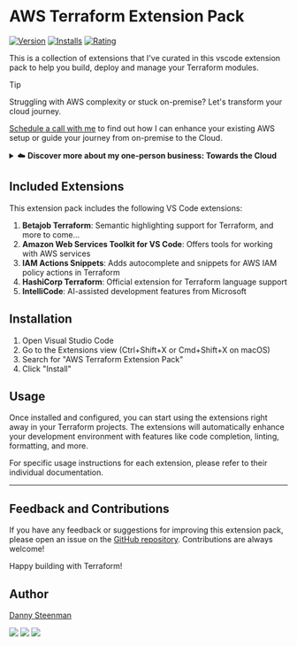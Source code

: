 # AWS Terraform Extension Pack

[![Version](https://img.shields.io/visual-studio-marketplace/v/dannysteenman.aws-terraform-extension-pack?color=374151&label=Visual%20Studio%20Marketplace&labelColor=000&logo=visual-studio-code&logoColor=0098FF)](https://marketplace.visualstudio.com/items?itemName=dannysteenman.aws-terraform-extension-pack)
[![Installs](https://img.shields.io/visual-studio-marketplace/i/dannysteenman.aws-terraform-extension-pack 'Currently Installed')](https://marketplace.visualstudio.com/items?itemName=dannysteenman.aws-terraform-extension-pack)
[![Rating](https://img.shields.io/visual-studio-marketplace/stars/dannysteenman.aws-terraform-extension-pack)](https://marketplace.visualstudio.com/items?itemName=dannysteenman.aws-terraform-extension-pack)

This is a collection of extensions that I've curated in this vscode extension pack to help you build, deploy and manage your Terraform modules.

> [!TIP]
> Struggling with AWS complexity or stuck on-premise? Let's transform your cloud journey.
>
> [Schedule a call with me](https://towardsthecloud.com/contact) to find out how I can enhance your existing AWS setup or guide your journey from on-premise to the Cloud.
>
> <details><summary>☁️ <strong>Discover more about my one-person business: Towards the Cloud</strong></summary>
>
> <br/>
>
> Hi, I'm Danny – AWS expert and founder of [Towards the Cloud](https://towardsthecloud.com). With over a decade of hands-on experience, I specialized myself in deploying well-architected, highly scalable and cost-effective AWS Solutions using Infrastructure as Code (IaC).
>
> #### When you work with me, you're getting a package deal of expertise and personalized service:
>
> - **AWS Certified**: [Equipped with 7 AWS Certifications](https://www.credly.com/users/dannysteenman/badges), including DevOps Engineer & Solutions Architect Professional, to ensure best practices across diverse cloud scenarios.
> - **Direct Access**: You work with me, not a team of managers. Expect quick decisions and high-quality work.
> - **Tailored Solutions**: Understanding that no two businesses are alike, I Custom-fit cloud infrastructure for your unique needs.
> - **Cost-Effective**: I'll optimize your AWS spending without cutting corners on performance or security.
> - **Seamless CI/CD**: I'll set up smooth CI/CD processes using GitHub Actions, making changes a breeze through Pull Requests.
>
> *My mission is simple: I'll free you from infrastructure headaches so you can focus on what truly matters – your core business.*
>
> Ready to unlock the full potential of AWS Cloud?
>
> <a href="https://towardsthecloud.com/contact"><img alt="Schedule your call" src="https://img.shields.io/badge/schedule%20your%20call-success.svg?style=for-the-badge"/></a>
> </details>

## Included Extensions

This extension pack includes the following VS Code extensions:

1. **Betajob Terraform**: Semantic highlighting support for Terraform, and more to come...
2. **Amazon Web Services Toolkit for VS Code**: Offers tools for working with AWS services
3. **IAM Actions Snippets**: Adds autocomplete and snippets for AWS IAM policy actions in Terraform
4. **HashiCorp Terraform**: Official extension for Terraform language support
5. **IntelliCode**: AI-assisted development features from Microsoft

## Installation

1. Open Visual Studio Code
2. Go to the Extensions view (Ctrl+Shift+X or Cmd+Shift+X on macOS)
3. Search for "AWS Terraform Extension Pack"
4. Click "Install"

## Usage

Once installed and configured, you can start using the extensions right away in your Terraform projects. The extensions will automatically enhance your development environment with features like code completion, linting, formatting, and more.

For specific usage instructions for each extension, please refer to their individual documentation.

---
## Feedback and Contributions

If you have any feedback or suggestions for improving this extension pack, please open an issue on the [GitHub repository](https://github.com/dannysteenman/vscode-terraform-extension-pack/issues). Contributions are always welcome!

Happy building with Terraform!

## Author

[Danny Steenman](https://towardsthecloud.com/about)

[![](https://img.shields.io/badge/LinkedIn-0077B5?style=for-the-badge&logo=linkedin&logoColor=white)](https://www.linkedin.com/in/dannysteenman)
[![](https://img.shields.io/badge/X-000000?style=for-the-badge&logo=x&logoColor=white)](https://twitter.com/dannysteenman)
[![](https://img.shields.io/badge/GitHub-2b3137?style=for-the-badge&logo=github&logoColor=white)](https://github.com/dannysteenman)
